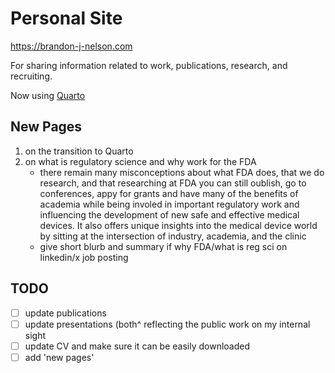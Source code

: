 # Personal Site

https://brandon-j-nelson.com

For sharing information related to work, publications, research, and recruiting.

Now using [Quarto]()

## New Pages

1. on the transition to Quarto
2. on what is regulatory science and why work for the FDA
    - there remain many misconceptions about what FDA does, that we do research, and that researching at FDA you can still oublish, go to conferences, appy for grants and have many of the benefits of academia while being involed in important regulatory work and influencing the development of new safe and effective medical devices. It also offers unique insights into the medical device world by sitting at the intersection of industry, academia, and the clinic
    - give short blurb and summary if why FDA/what is reg sci on linkedin/x job posting

## TODO

- [ ] update publications
- [ ] update presentations (both^ reflecting the public work on my internal sight
- [ ] update CV and make sure it can be easily downloaded
- [ ] add 'new pages'
